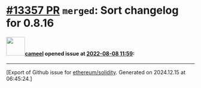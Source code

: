 # [\#13357 PR](https://github.com/ethereum/solidity/pull/13357) `merged`: Sort changelog for 0.8.16

#### <img src="https://avatars.githubusercontent.com/u/137030?v=4" width="50">[cameel](https://github.com/cameel) opened issue at [2022-08-08 11:59](https://github.com/ethereum/solidity/pull/13357):






-------------------------------------------------------------------------------



[Export of Github issue for [ethereum/solidity](https://github.com/ethereum/solidity). Generated on 2024.12.15 at 06:45:24.]
